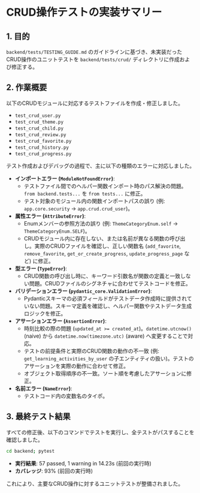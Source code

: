 # CRUD操作テストの実装サマリー

## 1. 目的

`backend/tests/TESTING_GUIDE.md` のガイドラインに基づき、未実装だったCRUD操作のユニットテストを `backend/tests/crud/` ディレクトリに作成および修正する。

## 2. 作業概要

以下のCRUDモジュールに対応するテストファイルを作成・修正しました。

-   `test_crud_user.py`
-   `test_crud_theme.py`
-   `test_crud_child.py`
-   `test_crud_review.py`
-   `test_crud_favorite.py`
-   `test_crud_history.py`
-   `test_crud_progress.py`

テスト作成およびデバッグの過程で、主に以下の種類のエラーに対応しました。

-   **インポートエラー (`ModuleNotFoundError`)**:
    -   テストファイル間でのヘルパー関数インポート時のパス解決の問題。`from backend.tests...` を `from tests...` に修正。
    -   テスト対象のモジュール内の関数インポートパスの誤り (例: `app.core.security` -> `app.crud.crud_user`)。
-   **属性エラー (`AttributeError`)**:
    -   Enumメンバーの参照方法の誤り (例: `ThemeCategoryEnum.self` -> `ThemeCategoryEnum.SELF`)。
    -   CRUDモジュール内に存在しない、または名前が異なる関数の呼び出し。実際のCRUDファイルを確認し、正しい関数名 (`add_favorite`, `remove_favorite`, `get_or_create_progress`, `update_progress_page` など) に修正。
-   **型エラー (`TypeError`)**:
    -   CRUD関数の呼び出し時に、キーワード引数名が関数の定義と一致しない問題。CRUDファイルのシグネチャに合わせてテストコードを修正。
-   **バリデーションエラー (`pydantic_core.ValidationError`)**:
    -   Pydanticスキーマの必須フィールドがテストデータ作成時に提供されていない問題。スキーマ定義を確認し、ヘルパー関数やテストデータ生成ロジックを修正。
-   **アサーションエラー (`AssertionError`)**:
    -   時刻比較の際の問題 (`updated_at >= created_at`)。`datetime.utcnow()` (naive) から `datetime.now(timezone.utc)` (aware) へ変更することで対応。
    -   テストの前提条件と実際のCRUD関数の動作の不一致 (例: `get_learning_activities_by_user` の子エンティティの扱い)。テストのアサーションを実際の動作に合わせて修正。
    -   オブジェクト取得順序の不一致。ソート順を考慮したアサーションに修正。
-   **名前エラー (`NameError`)**:
    -   テストコード内の変数名のタイポ。

## 3. 最終テスト結果

すべての修正後、以下のコマンドでテストを実行し、全テストがパスすることを確認しました。

```bash
cd backend; pytest
```

-   **実行結果**: 57 passed, 1 warning in 14.23s (前回の実行時)
-   **カバレッジ**: 93% (前回の実行時)

これにより、主要なCRUD操作に対するユニットテストが整備されました。
